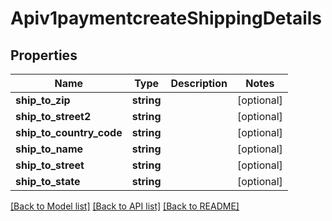 # Apiv1paymentcreateShippingDetails

## Properties
Name | Type | Description | Notes
------------ | ------------- | ------------- | -------------
**ship_to_zip** | **string** |  | [optional] 
**ship_to_street2** | **string** |  | [optional] 
**ship_to_country_code** | **string** |  | [optional] 
**ship_to_name** | **string** |  | [optional] 
**ship_to_street** | **string** |  | [optional] 
**ship_to_state** | **string** |  | [optional] 

[[Back to Model list]](../../README.md#documentation-for-models) [[Back to API list]](../../README.md#documentation-for-api-endpoints) [[Back to README]](../../README.md)

